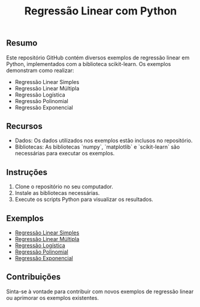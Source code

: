 <header>
    <h1>Regressão Linear com Python</h1>
  </header>
  <main>
    <section class="resumo">
      <h2>Resumo</h2>
      <p>
        Este repositório GitHub contém diversos exemplos de regressão linear em Python, implementados com a biblioteca scikit-learn. Os exemplos demonstram como realizar:
      </p>
      <ul>
        <li>Regressão Linear Simples</li>
        <li>Regressão Linear Múltipla</li>
        <li>Regressão Logística</li>
        <li>Regressão Polinomial</li>
        <li>Regressão Exponencial</li>
      </ul>
    </section>
    <section class="recursos">
      <h2>Recursos</h2>
      <ul>
        <li>Dados: Os dados utilizados nos exemplos estão inclusos no repositório.</li>
        <li>Bibliotecas: As bibliotecas `numpy`, `matplotlib` e `scikit-learn` são necessárias para executar os exemplos.</li>
      </ul>
    </section>
    <section class="instrucoes">
      <h2>Instruções</h2>
      <ol>
        <li>Clone o repositório no seu computador.</li>
        <li>Instale as bibliotecas necessárias.</li>
        <li>Execute os scripts Python para visualizar os resultados.</li>
      </ol>
    </section>
    <section class="exemplos">
      <h2>Exemplos</h2>
      <ul>
        <li><a href="simple_linear_regression.py">Regressão Linear Simples</a></li>
        <li><a href="multiple_linear_regression.py">Regressão Linear Múltipla</a></li>
        <li><a href="logistic_regression.py">Regressão Logística</a></li>
        <li><a href="polynomial_regression.py">Regressão Polinomial</a></li>
        <li><a href="exponential_regression.py">Regressão Exponencial</a></li>
      </ul>
    </section>
    <section class="contribuicoes">
      <h2>Contribuições</h2>
      <p>Sinta-se à vontade para contribuir com novos exemplos de regressão linear ou aprimorar os exemplos existentes.</p>
    </section>

